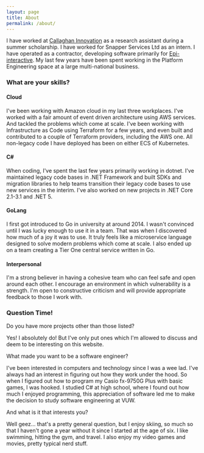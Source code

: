 ```yaml
---
layout: page
title: About
permalink: /about/
---
```


I have worked at <a href="https://www.callaghaninnovation.govt.nz/" target="_blank">Callaghan Innovation</a> as a research assistant during a summer scholarship. I have worked for Snapper Services Ltd as an intern. I have operated as a contractor, developing software primarily for <a href="http://epi-interactive.com" target="_blank">Epi-interactive</a>. My last few years have been spent working in the Platform Engineering space at a large multi-national business.

<h3 class="header-underline">What are your skills?</h3>

<h4>Cloud</h4>
I've been working with Amazon cloud in my last three workplaces. I've worked with a fair amount of event driven architecture using AWS services. And tackled the problems which come at scale. I've been working with Infrastructure as Code using Terraform for a few years, and even built and contributed to a couple of Terraform providers, including the AWS one. All non-legacy code
I have deployed has been on either ECS of Kubernetes.

<h4>C#</h4>
When coding, I've spent the last few years primarily working in dotnet. I've maintained legacy code bases in .NET Framework and built SDKs and migration libraries to help teams transition their legacy code bases to use new services in the interim. I've also worked on new projects in .NET Core 2.1-3.1 and .NET 5.

<h4>GoLang</h4>
I first got introduced to Go in university at around 2014. I wasn't convinced until I was lucky enough to use it in a team.
That was when I discovered how much of a joy it was to use. It truly feels like a microservice language designed to solve modern problems which come at scale. I also ended up on a team creating a Tier One central service written in Go.

<h4>Interpersonal</h4>
I'm a strong believer in having a cohesive team who can feel safe and open around each other. I encourage an environment in which vulnerability is a strength. I'm open to constructive criticism and will provide appropriate feedback to those I work with.

<h3 class="header-underline">Question Time!</h3>

<div markdown="1" class="question-answer">
Do you have more projects other than those listed?

Yes! I absolutely do! But I've only put ones which I'm allowed to discuss and deem to be interesting on this website.
</div>

<div markdown="1" class="question-answer">
What made you want to be a software engineer?

I've been interested in computers and technology since I was a wee lad. I've always had an interest in figuring out how
they work under the hood. So when I figured out how to program my Casio fx-9750G Plus with basic games, I was hooked. I studied C# at
high school, where I found out how much I enjoyed programming, this appreciation of software led me to make the decision
to study software engineering at VUW.
</div>

<div markdown="1" class="question-answer">
And what is it that interests you?

Well geez... that's a pretty general question, but I enjoy skiing, so much so that I haven't gone a year without it since I started at the age of six. I like swimming, hitting the gym, and travel.
I also enjoy my video games and movies, pretty typical nerd stuff.
</div>